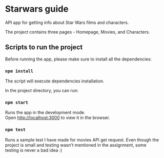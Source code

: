 # Starwars guide

API app for getting info about Star Wars films and characters.

The project contains three pages - Homepage, Movies, and Characters.

## Scripts to run the project

Before running the app, please make sure to install all the dependencies:

### `npm install`

The script will execute dependencies installation.

In the project directory, you can run:

### `npm start`

Runs the app in the development mode.\
Open [http://localhost:3000](http://localhost:3000) to view it in the browser.

### `npm test`

Runs a sample test I have made for movies API get request. Even though the project is small and testing wasn't mentioned in the assignment, some testing is never a bad idea :)
